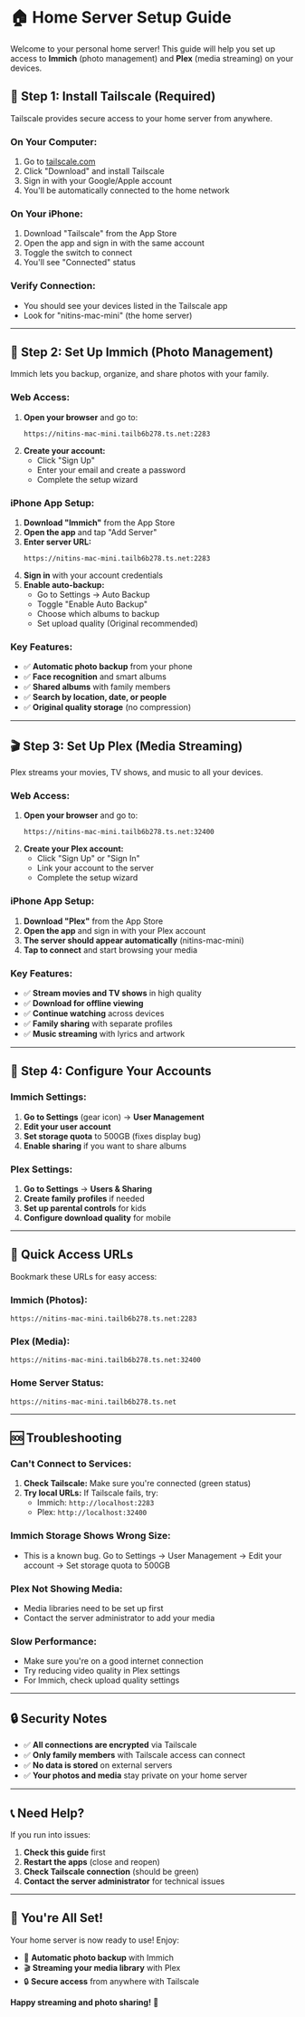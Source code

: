 # 🏠 Home Server Setup Guide

Welcome to your personal home server! This guide will help you set up access to **Immich** (photo management) and **Plex** (media streaming) on your devices.

## 🔐 **Step 1: Install Tailscale (Required)**

Tailscale provides secure access to your home server from anywhere.

### **On Your Computer:**
1. Go to [tailscale.com](https://tailscale.com)
2. Click "Download" and install Tailscale
3. Sign in with your Google/Apple account
4. You'll be automatically connected to the home network

### **On Your iPhone:**
1. Download "Tailscale" from the App Store
2. Open the app and sign in with the same account
3. Toggle the switch to connect
4. You'll see "Connected" status

### **Verify Connection:**
- You should see your devices listed in the Tailscale app
- Look for "nitins-mac-mini" (the home server)

---

## 📸 **Step 2: Set Up Immich (Photo Management)**

Immich lets you backup, organize, and share photos with your family.

### **Web Access:**
1. **Open your browser** and go to:
   ```
   https://nitins-mac-mini.tailb6b278.ts.net:2283
   ```
2. **Create your account:**
   - Click "Sign Up"
   - Enter your email and create a password
   - Complete the setup wizard

### **iPhone App Setup:**
1. **Download "Immich"** from the App Store
2. **Open the app** and tap "Add Server"
3. **Enter server URL:**
   ```
   https://nitins-mac-mini.tailb6b278.ts.net:2283
   ```
4. **Sign in** with your account credentials
5. **Enable auto-backup:**
   - Go to Settings → Auto Backup
   - Toggle "Enable Auto Backup"
   - Choose which albums to backup
   - Set upload quality (Original recommended)

### **Key Features:**
- ✅ **Automatic photo backup** from your phone
- ✅ **Face recognition** and smart albums
- ✅ **Shared albums** with family members
- ✅ **Search by location, date, or people**
- ✅ **Original quality storage** (no compression)

---

## 🎬 **Step 3: Set Up Plex (Media Streaming)**

Plex streams your movies, TV shows, and music to all your devices.

### **Web Access:**
1. **Open your browser** and go to:
   ```
   https://nitins-mac-mini.tailb6b278.ts.net:32400
   ```
2. **Create your Plex account:**
   - Click "Sign Up" or "Sign In"
   - Link your account to the server
   - Complete the setup wizard

### **iPhone App Setup:**
1. **Download "Plex"** from the App Store
2. **Open the app** and sign in with your Plex account
3. **The server should appear automatically** (nitins-mac-mini)
4. **Tap to connect** and start browsing your media

### **Key Features:**
- ✅ **Stream movies and TV shows** in high quality
- ✅ **Download for offline viewing**
- ✅ **Continue watching** across devices
- ✅ **Family sharing** with separate profiles
- ✅ **Music streaming** with lyrics and artwork

---

## 🔧 **Step 4: Configure Your Accounts**

### **Immich Settings:**
1. **Go to Settings** (gear icon) → **User Management**
2. **Edit your user account**
3. **Set storage quota** to 500GB (fixes display bug)
4. **Enable sharing** if you want to share albums

### **Plex Settings:**
1. **Go to Settings** → **Users & Sharing**
2. **Create family profiles** if needed
3. **Set up parental controls** for kids
4. **Configure download quality** for mobile

---

## 📱 **Quick Access URLs**

Bookmark these URLs for easy access:

### **Immich (Photos):**
```
https://nitins-mac-mini.tailb6b278.ts.net:2283
```

### **Plex (Media):**
```
https://nitins-mac-mini.tailb6b278.ts.net:32400
```

### **Home Server Status:**
```
https://nitins-mac-mini.tailb6b278.ts.net
```

---

## 🆘 **Troubleshooting**

### **Can't Connect to Services:**
1. **Check Tailscale:** Make sure you're connected (green status)
2. **Try local URLs:** If Tailscale fails, try:
   - Immich: `http://localhost:2283`
   - Plex: `http://localhost:32400`

### **Immich Storage Shows Wrong Size:**
- This is a known bug. Go to Settings → User Management → Edit your account → Set storage quota to 500GB

### **Plex Not Showing Media:**
- Media libraries need to be set up first
- Contact the server administrator to add your media

### **Slow Performance:**
- Make sure you're on a good internet connection
- Try reducing video quality in Plex settings
- For Immich, check upload quality settings

---

## 🔒 **Security Notes**

- ✅ **All connections are encrypted** via Tailscale
- ✅ **Only family members** with Tailscale access can connect
- ✅ **No data is stored** on external servers
- ✅ **Your photos and media** stay private on your home server

---

## 📞 **Need Help?**

If you run into issues:
1. **Check this guide** first
2. **Restart the apps** (close and reopen)
3. **Check Tailscale connection** (should be green)
4. **Contact the server administrator** for technical issues

---

## 🎉 **You're All Set!**

Your home server is now ready to use! Enjoy:
- 📸 **Automatic photo backup** with Immich
- 🎬 **Streaming your media library** with Plex
- 🔒 **Secure access** from anywhere with Tailscale

**Happy streaming and photo sharing!** 🚀
